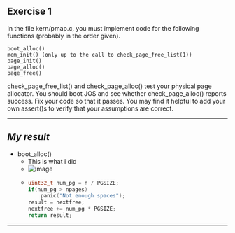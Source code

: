 **Exercise 1**
---

In the file kern/pmap.c, you must implement code for the following functions (probably in the order given).
```
boot_alloc()
mem_init() (only up to the call to check_page_free_list(1))
page_init()
page_alloc()
page_free()
```
check_page_free_list() and check_page_alloc() test your physical page allocator. You should boot JOS and see whether check_page_alloc() reports success. Fix your code so that it passes. You may find it helpful to add your own assert()s to verify that your assumptions are correct.

---

***My result***
---

- boot_alloc()
  - This is what i did
  - ![image](https://github.com/vilesport/General-Xv6/assets/89498002/531756fd-5b29-45e1-bbeb-9eeee3793701)
  - ```c
    uint32_t num_pg = n / PGSIZE;
  	if(num_pg > npages)
  		panic("Not enough spaces");
  	result = nextfree;
  	nextfree += num_pg * PGSIZE;
  	return result;
    ```

---
